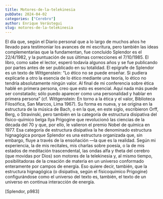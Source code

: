```yaml
---
title: Motores-de-la-telekinesia
pubDate: 2024-04-02
categories: ["Cerebro"]
author: Enrique Verástegui
slug: motores-de-la-telekinesia
---
```


El día que, según el Diario personal que a lo largo de muchos años he llevado para testimoniar los avances de mi escritura, pero también las ideas complementarias que la fundamentan, fue concluido Splendor es el 22/4/1982, y la puntuación de sus últimas correcciones el 7/10/1985. El libro, como sabe el lector, esperó todavía algunos años y se fue publicando por partes antes de ser publicado en su totalidad. El epígrafe de Splendor es un texto de Wittgenstein: “Lo ético no se puede enseñar. Si pudiera explicarle a otro la esencia de lo ético mediante una teoría, lo ético no tendría absolutamente ningún valor. Al final de mi conferencia sobre ética hablé en primera persona, creo que esto es esencial. Aquí nada más puede ser constatado; sólo puedo aparecer como una personalidad y hablar en primera persona” (cf. Wittgenstein: En torno a la ética y el valor, Biblioteca Filosófica, San Marcos, Lima 1967). Su forma es nueva, y se origina en la estructura de la música de Bach, o en la que, en este siglo, escribieron Orff, Berg, o Stravinski, pero también en la categoría de estructura disipativa del físico-químico belga Ilya Prigogine que revolucionó las ciencias de la década del 70 y que, por ello, le valieron el premio Nobel de química en 1977. Esa categoría de estructura disipativa la he denominado estructura hignagógica porque Splendor es una estructura organizada que, sin embargo, fluye a través de la ensoñación —la que es la realidad. Según mi experiencia, la de mis recitales, mis charlas sobre poesía, o la de mis estados de meditación trascendental, las ondas alfa y theta del cerebro (que movidas por Dios) son motores de la telekinesia y, al mismo tiempo, posibilitadoras de la creación de materia en un universo conformado enteramente por campos de energía. Eso quiere decir, también, que la estructura hignagógica (o disipativa, según el físico­químico Prigogine) configurándose como el universo del texto es, también, el texto de un universo en continua interacción de energía.

[Splendor, p983]
